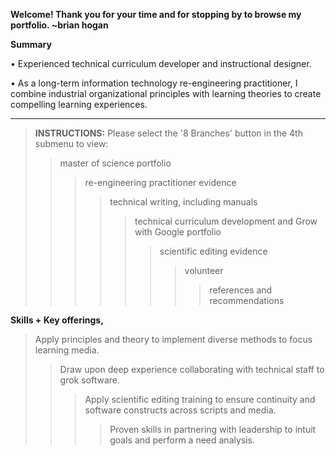 
**Welcome! Thank you for your time and for stopping by to browse my portfolio. ~brian hogan**  

**Summary**

• Experienced technical curriculum developer and instructional designer.  

• As a long-term information technology re-engineering practitioner, I combine industrial organizational principles with learning theories to create compelling learning experiences.  

---------
> **INSTRUCTIONS:** Please select the '8 Branches' button in the 4th submenu to view:  
>> master of science portfolio  
>>> re-engineering practitioner evidence  
>>>> technical writing, including manuals  
>>>>> technical curriculum development and Grow with Google portfolio  
>>>>>> scientific editing evidence  
>>>>>>> volunteer  
>>>>>>>> references and recommendations  

**Skills + Key offerings,**  
> Apply principles and theory to implement diverse methods to focus learning media.  
>> Draw upon deep experience collaborating with technical staff to grok software.  
>>> Apply scientific editing training to ensure continuity and software constructs across scripts and media.  
>>>> Proven skills in partnering with leadership to intuit goals and perform a need analysis.  
